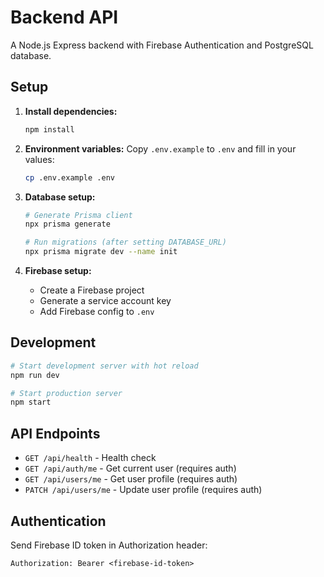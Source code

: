 # Backend API

A Node.js Express backend with Firebase Authentication and PostgreSQL database.

## Setup

1. **Install dependencies:**
   ```bash
   npm install
   ```

2. **Environment variables:**
   Copy `.env.example` to `.env` and fill in your values:
   ```bash
   cp .env.example .env
   ```

3. **Database setup:**
   ```bash
   # Generate Prisma client
   npx prisma generate
   
   # Run migrations (after setting DATABASE_URL)
   npx prisma migrate dev --name init
   ```

4. **Firebase setup:**
   - Create a Firebase project
   - Generate a service account key
   - Add Firebase config to `.env`

## Development

```bash
# Start development server with hot reload
npm run dev

# Start production server
npm start
```

## API Endpoints

- `GET /api/health` - Health check
- `GET /api/auth/me` - Get current user (requires auth)
- `GET /api/users/me` - Get user profile (requires auth)
- `PATCH /api/users/me` - Update user profile (requires auth)

## Authentication

Send Firebase ID token in Authorization header:
```
Authorization: Bearer <firebase-id-token>
```
